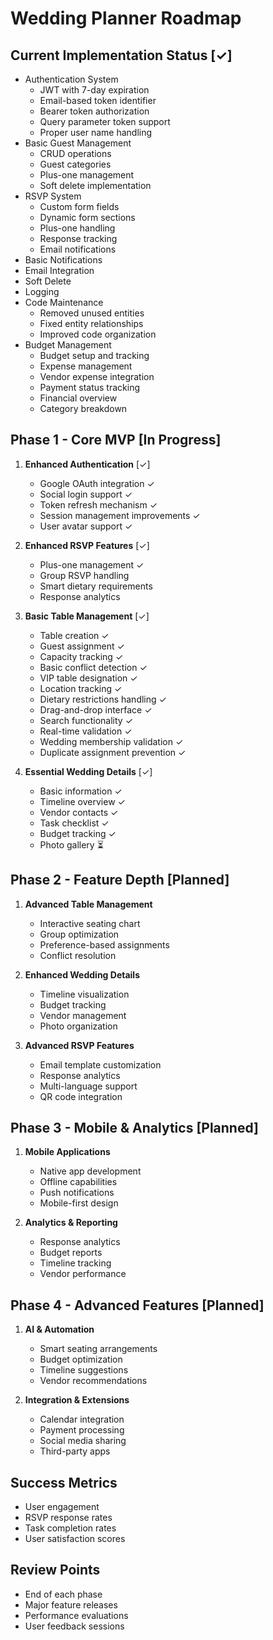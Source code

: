 # Wedding Planner Roadmap

## Current Implementation Status [✓]
- Authentication System
  - JWT with 7-day expiration
  - Email-based token identifier
  - Bearer token authorization
  - Query parameter token support
  - Proper user name handling
- Basic Guest Management
  - CRUD operations
  - Guest categories
  - Plus-one management
  - Soft delete implementation
- RSVP System
  - Custom form fields
  - Dynamic form sections
  - Plus-one handling
  - Response tracking
  - Email notifications
- Basic Notifications
- Email Integration
- Soft Delete
- Logging
- Code Maintenance
  - Removed unused entities
  - Fixed entity relationships
  - Improved code organization
- Budget Management
  - Budget setup and tracking
  - Expense management
  - Vendor expense integration
  - Payment status tracking
  - Financial overview
  - Category breakdown

## Phase 1 - Core MVP [In Progress]
1. **Enhanced Authentication** [✓]
   - Google OAuth integration ✓
   - Social login support ✓
   - Token refresh mechanism ✓
   - Session management improvements ✓
   - User avatar support ✓

2. **Enhanced RSVP Features** [✓]
   - Plus-one management ✓
   - Group RSVP handling
   - Smart dietary requirements
   - Response analytics

3. **Basic Table Management** [✓]
   - Table creation ✓
   - Guest assignment ✓
   - Capacity tracking ✓
   - Basic conflict detection ✓
   - VIP table designation ✓
   - Location tracking ✓
   - Dietary restrictions handling ✓
   - Drag-and-drop interface ✓
   - Search functionality ✓
   - Real-time validation ✓
   - Wedding membership validation ✓
   - Duplicate assignment prevention ✓

4. **Essential Wedding Details** [✓]
   - Basic information ✓
   - Timeline overview ✓
   - Vendor contacts ✓
   - Task checklist ✓
   - Budget tracking ✓
   - Photo gallery ⏳

## Phase 2 - Feature Depth [Planned]
1. **Advanced Table Management**
   - Interactive seating chart
   - Group optimization
   - Preference-based assignments
   - Conflict resolution

2. **Enhanced Wedding Details**
   - Timeline visualization
   - Budget tracking
   - Vendor management
   - Photo organization

3. **Advanced RSVP Features**
   - Email template customization
   - Response analytics
   - Multi-language support
   - QR code integration

## Phase 3 - Mobile & Analytics [Planned]
1. **Mobile Applications**
   - Native app development
   - Offline capabilities
   - Push notifications
   - Mobile-first design

2. **Analytics & Reporting**
   - Response analytics
   - Budget reports
   - Timeline tracking
   - Vendor performance

## Phase 4 - Advanced Features [Planned]
1. **AI & Automation**
   - Smart seating arrangements
   - Budget optimization
   - Timeline suggestions
   - Vendor recommendations

2. **Integration & Extensions**
   - Calendar integration
   - Payment processing
   - Social media sharing
   - Third-party apps

## Success Metrics
- User engagement
- RSVP response rates
- Task completion rates
- User satisfaction scores

## Review Points
- End of each phase
- Major feature releases
- Performance evaluations
- User feedback sessions